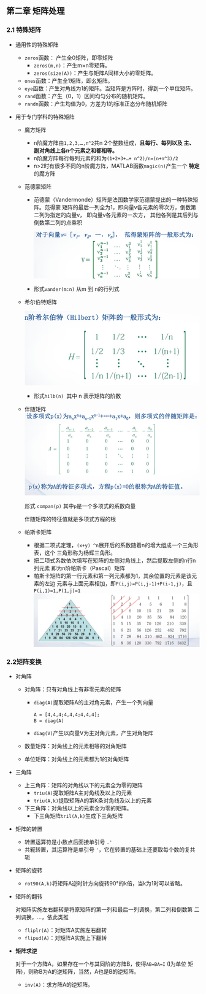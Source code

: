 ## 第二章 矩阵处理

### 2.1 特殊矩阵

- 通用性的特殊矩阵
  - `zeros`函数： 产生全0矩阵，即零矩阵
    - `zeros(m,n)`：产生m×n零矩阵。 
    - `zeros(size(A))`：产生与矩阵A同样大小的零矩阵。
  - `ones`函数：产生全1矩阵，即幺矩阵。 
  - `eye`函数：产生对角线为1的矩阵。当矩阵是方阵时，得到一个单位矩阵。 
  - `rand`函数：产生（0，1）区间均匀分布的随机矩阵。 
  - `randn`函数：产生均值为0，方差为1的标准正态分布随机矩阵 



- 用于专门学科的特殊矩阵

  - 魔方矩阵 

    - n阶魔方阵由`1,2,3,…,n^2`共n 2个整数组成，**且每行、每列以及 主、副对角线上各n个元素之和都相等。** 
    - n阶魔方阵每行每列元素的和为`(1+2+3+…+ n^2)/n=(n+n^3)/2 `
    - n>2时有很多不同的n阶魔方阵，MATLAB函数`magic(n)`产生一个 **特定**的魔方阵 

  - 范德蒙矩阵 

    - 范德蒙（Vandermonde）矩阵是法国数学家范德蒙提出的一种特殊矩阵。范得蒙 矩阵的最后一列全为1，即向量v各元素的零次方，倒数第二列为指定的向量v， 即向量v各元素的一次方， 其他各列是其后列与倒数第二列的点乘积 

      ![Vandermonde](img/p1.png)

    - 形式`vander(m:n)` 从m 到 n的行列式

  - 希尔伯特矩阵

    ![p2](img/p2.png)

    - 形式`hilb(n) `其中 n 表示矩阵的阶数

  - 伴随矩阵![p3](img/p3.png)

    形式 `compan(p)` 其中`p`是一个多项式的系数向量

    伴随矩阵的特征值就是多项式方程的根

  - 帕斯卡矩阵

    - 根据二项式定理，`(x+y) ^n`展开后的系数随着n的增大组成一个三角形表，这个 三角形称为杨辉三角形。 
    - 把二项式系数依次填写在矩阵的左侧对角线上，然后提取左侧的n行n列元素 即为n阶帕斯卡（Pascal）矩阵 
    - 帕斯卡矩阵的第一行元素和第一列元素都为1，其余位置的元素是该元素的左边 元素与上面元素相加，即`P(i,j)=P(i,j-1)+P(i-1,j)`，且`P(i,1)=1,P(1,j)=1`![p4](img/p4.png)


### 2.2矩阵变换

- 对角阵

  - 对角阵：只有对角线上有非零元素的矩阵

    - `diag(A)`提取矩阵A的主对角元素，产生一个列向量
      ```
      A = [4,4,4;4,4,4;4,4,4];
      B = diag(A)
      ```

    - `diag(V)`产生以向量V为主对角元素，产生对角矩阵

  - 数量矩阵：对角线上的元素相等的对角矩阵 

  - 单位矩阵：对角线上的元素都为1的对角矩阵 

- 三角阵

  - 上三角阵：矩阵的对角线以下的元素全为零的矩阵 
    - `triu(A)`提取矩阵A主对角线及以上的元素
    - `triu(A,k)`提取矩阵A的第K条对角线及以上的元素
  - 下三角阵：对角线以上的元素全为零的矩阵。 
    - 下三角矩阵`tril(A,k)`生成下三角矩阵

- 矩阵的转置

  - 转置运算符是小数点后面接单引号  `.'`
  - 共轭转置，其运算符是单引号  `'`，它在转置的基础上还要取每个数的复共轭 

- 矩阵的旋转

  - `rot90(A,k)`将矩阵A逆时针方向旋转90°的k倍，当k为1时可以省略。

- 矩阵的翻转

  对矩阵实施左右翻转是将原矩阵的第一列和最后一列调换，第二列和倒数第 二列调换，…，依此类推

  - `fliplr(A)`：对矩阵A实施左右翻转 
  - `flipud(A)`：对矩阵A实施上下翻转 

- **矩阵求逆**

  对于一个方阵A，如果存在一个与其同阶的方阵B，使得`AB=BA=I` (I为单位 矩阵)，则称B为A的逆矩阵，当然，A也是B的逆矩阵。 

  - `inv(A)`：求方阵A的逆矩阵。 











